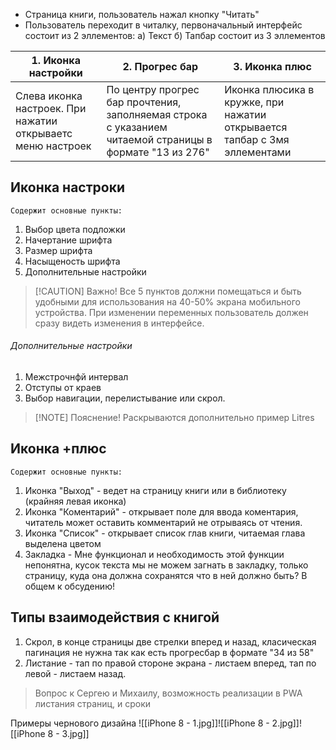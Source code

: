 - Страница книги, пользователь нажал кнопку "Читать" 
- Пользователь переходит в читалку, первоначальный интерфейс состоит из 2 эллементов: 
  а) Текст
  б) Тапбар  состоит из 3 эллементов
  
| 1. Иконка настройки | 2. Прогрес бар | 3. Иконка плюс |
| ---- | ---- | ---- |
| Слева иконка настроек. При нажатии открываетс меню настроек | По центру прогрес бар прочтения, заполняемая строка с указанием читаемой страницы в формате "13 из 276" | Иконка плюсика в кружке, при нажатии открывается тапбар с 3мя эллементами  |


##  Иконка настроки
    Содержит основные пункты:
1. Выбор цвета подложки
2. Начертание шрифта
3. Размер шрифта
4. Насыщеность шрифта
5. Дополнительные настройки 

> [!CAUTION] Важно!  Все 5 пунктов должни помещаться и быть удобными для использования на 40-50% экрана мобильного устройства.  При изменении переменных пользователь должен сразу видеть изменения в интерфейсе. 
      
###### Дополнительные настройки
1. Межстрочнфй интервал
2. Отступы от краев
3. Выбор навигации, перелистывание или скрол.

> [!NOTE] Пояснение!  Раскрываются дополнительно пример Litres



##  Иконка +плюс
    Содержит основные пункты:
1. Иконка "Выход" - ведет на страницу книги или в библиотеку (крайняя левая иконка)
2. Иконка "Коментарий" - открывает поле для ввода коментария, читатель может оставить комментарий не отрываясь от чтения. 
3. Иконка "Список" - открывает список глав книги, читаемая глава выделена цветом
4. Закладка - Мне функционал и необходимость этой функции непонятна, кусок текста мы не можем загнать в закладку, только страницу, куда она должна сохранятся что в ней должно быть? В общем к обсудению! 




## Типы взаимодействия с книгой
1. Скрол, в конце страницы две стрелки вперед и назад, класическая пагинация не нужна так как есть прогресбар в формате "34 из 58"  
2. Листание - тап по правой стороне экрана - листаем вперед, тап по левой - листаем назад.
> Вопрос к Сергею и Михаилу, возможность реализации в PWA листания страниц, и сроки




Примеры чернового дизайна
![[iPhone 8 - 1.jpg]]![[iPhone 8 - 2.jpg]]![[iPhone 8 - 3.jpg]]